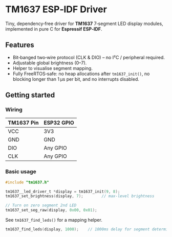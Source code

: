 # TM1637 ESP‑IDF Driver

Tiny, dependency‑free driver for **TM1637** 7‑segment LED display modules,
implemented in pure C for **Espressif ESP‑IDF**.

## Features

* Bit‑banged two‑wire protocol (CLK & DIO) – no I²C / peripheral required.
* Adjustable global brightness (0–7).
* Helper to visualise segment mapping.
* Fully FreeRTOS‑safe: no heap allocations after `tm1637_init()`, no blocking
  longer than 1 µs per bit, and no interrupts disabled.

## Getting started

### Wiring

| TM1637 Pin | ESP32 GPIO |
|------------|------------|
| VCC        | 3V3        |
| GND        | GND        |
| DIO        | Any GPIO   |
| CLK        | Any GPIO   |

### Basic usage

```c
#include "tm1637.h"

tm1637__led_driver_t *display = tm1637_init(9, 8);
tm1637_set_brightness(display, 7);        // max‑level brightness

// Turn on zero segment 2nd LED
tm1637_set_seg_raw(display, 0x00, 0x01);

```

See `tm1637_find_leds()` for a mapping helper.
```c
tm1637_find_leds(display, 1000);	// 1000ms delay for segment determination
```


